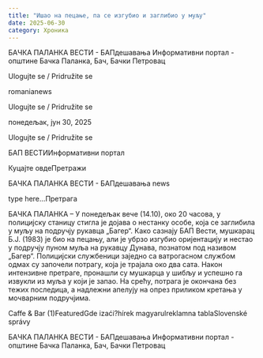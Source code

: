 ```yaml
---
title: "Ишао на пецање, па се изгубио и заглибио у муљу"
date: 2025-06-30
category: Хроника
---
```


БАЧКА ПАЛАНКА ВЕСТИ - БАПдешавања Информативни портал - општине Бачка Паланка, Бач, Бачки Петровац

Ulogujte se / Pridružite se

romanianews

Ulogujte se / Pridružite se

понедељак, јун 30, 2025

Ulogujte se / Pridružite se

БАП ВЕСТИИнформативни портал

Куцајте овдеПретражи

БАЧКА ПАЛАНКА ВЕСТИ - БАПдешавања news

type here...Претрага

БАЧКА ПАЛАНКА – У понедељак вече (14.10), око 20 часова, у полицијску станицу стигла је дојава о нестанку особе, која се заглибила у муљу на подручју рукавца „Багер“. 
Како сазнају БАП Вести, мушкарац Б.Ј. (1983) је био на пецању, али је убрзо изгубио оријентацију и нестао у подручју пуном муља на рукавцу Дунава, познатом под називом „Багер“.
Полицијски службеници заједно са ватрогасном службом одмах су започели потрагу, која је трајала око два сата. Након интензивне претраге, пронашли су мушкарца у шибљу и успешно га извукли из муља у који је запао.
На срећу, потрага је окончана без тежих последица, а надлежни апелују на опрез приликом кретања у мочварним подручјима.

Caffe & Bar (1)FeaturedGde izaći?hírek magyarulreklamna tablaSlovenské správy

БАЧКА ПАЛАНКА ВЕСТИ - БАПдешавања Информативни портал - општине Бачка Паланка, Бач, Бачки Петровац
